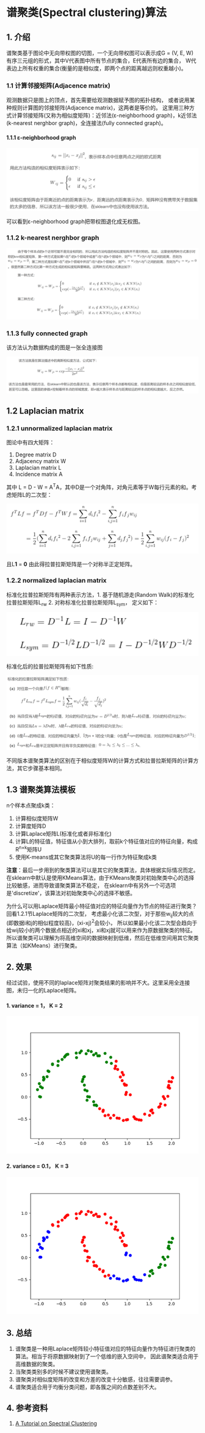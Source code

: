 # 谱聚类(Spectral clustering)算法
## 1. 介绍
谱聚类基于图论中无向带权图的切图，一个无向带权图可以表示成G = (V, E, W)有序三元组的形式，其中V代表图中所有节点的集合，E代表所有边的集合，
W代表边上所有权重的集合(衡量的是相似度，即两个点的距离越远则权重越小)。

### 1.1 计算邻接矩阵(Adjacence matrix)
观测数据只是图上的顶点，首先需要给观测数据赋予图的拓扑结构，
或者说用某种规则计算图的邻接矩阵(Adjacence matrix)，这两者是等价的。
这里用三种方式计算邻接矩阵(又称为相似度矩阵)：近邻法(ε-neighborhood graph)，k近邻法(k-nearest nerghbor graph)，全连接法(fully connected graph)。

#### 1.1.1 ε-neighborhood graph

![ε-neighborhood graph](../resources/Spectral_clustering/SC_episilon.jpg)

可以看到ε-neighborhood graph把带权图退化成无权图。

### 1.1.2 k-nearest nerghbor graph

![k-nearest nerghbor graph](../resources/Spectral_clustering/SC_K_neighbour.jpg)

### 1.1.3 fully connected graph

该方法认为数据构成的图是一张全连接图

![fully connected graph](../resources/Spectral_clustering/SC_fully_connect.jpg)

## 1.2 Laplacian matrix

### 1.2.1 unnormalized laplacian matrix
图论中有四大矩阵：
1. Degree matrix D
2. Adjacency matrix W
3. Laplacian matrix L
4. Incidence matrix A

其中 L = D - W = A<sup>T</sup>A，其中D是一个对角阵，对角元素等于W每行元素的和。考虑矩阵L的二次型：

![laplace quadratic form](../resources/Spectral_clustering/laplace_quadratic.jpg)

且L**1** = **0** 由此得拉普拉斯矩阵是一个对称半正定矩阵。

### 1.2.2 normalized laplacian matrix

标准化拉普拉斯矩阵有两种表示方法，1. 基于随机游走(Random Walk)的标准化拉普拉斯矩阵L<sub>rw</sub> 2. 对称标准化拉普拉斯矩阵L<sub>sym</sub>，
定义如下：

![normalize laplace](../resources/Spectral_clustering/laplace_normalize.jpg)

标准化后的拉普拉斯矩阵有如下性质:

![attribute](../resources/Spectral_clustering/laplace_normalize_attribute.jpg)

不同版本谱聚类算法的区别在于相似度矩阵W的计算方式和拉普拉斯矩阵的计算方法，其它步骤基本相同。

## 1.3 谱聚类算法模板
n个样本点聚成k类：
1. 计算相似度矩阵W
2. 计算度矩阵D
3. 计算Laplace矩阵L(标准化或者非标准化)
4. 计算L的特征值，特征值从小到大排列，取前k个特征值对应的特征向量，构成R<sup>n×k</sup>矩阵U
5. 使用K-means或其它聚类算法将U的每一行作为特征聚成k类

**注意**：最后一步用到的聚类算法可以是其它的聚类算法，具体根据实际情况而定。在sklearn中默认是使用KMeans算法，由于KMeans聚类对初始聚类中心的选择比较敏感，进而导致谱聚类算法不稳定，
在sklearn中有另外一个可选项是'discretize'，该算法对初始聚类中心的选择不敏感。

为什么可以用Laplace矩阵最小特征值对应的特征向量作为节点的特征进行聚类？回看1.2.1节Laplace矩阵的二次型，
考虑最小化该二次型，对于那些w<sub>ij</sub>较大的点(即数据i和j的相似程度较高)，(xi-xj)<sup>2</sup>会较小，
所以如果最小化该二次型会趋向于给wij较小的两个数据点相近的xi和xj，xi和xj就可以用来作为原数据聚类的特征。
所以谱聚类可以理解为将高维空间的数据映射到低维，然后在低维空间用其它聚类算法（如KMeans）进行聚类。


## 2. 效果

经过试验，使用不同的laplace矩阵对聚类结果的影响并不大。这里采用全连接图，未归一化的Laplace矩阵。

#### 1. variance = 1， K = 2

![SC_2](../result/Spectral_clustering/SC_2.png)

#### 2. variance = 0.1， K = 3

![SC_3](../result/Spectral_clustering/SC_3.png)

##  3. 总结
1. 谱聚类是一种用Laplace矩阵较小特征值对应的特征向量作为特征进行聚类的算法。相当于将原数据映射到了一个低维的嵌入空间中，
因此谱聚类适合用于高维数据的聚类。
2. 当聚类类别多的时候不建议使用谱聚类。
3. 谱聚类对相似度矩阵的改变和方差的改变十分敏感，往往需要调参。
4. 谱聚类适合用于均衡分类问题，即各簇之间的点数差别不大。


##  4. 参考资料
1. [A Tutorial on Spectral Clustering](http://yaroslavvb.com/papers/luxburg-tutorial.pdf)










